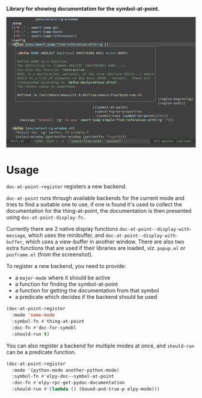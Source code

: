 **Library for showing documentation for the symbol-at-point.**

![Screenshot of doc-at-point using posframe](screen.png?raw=true "Screenshot of doc-at-point using posframe")

# Usage

`doc-at-point-register` registers a new backend.

`doc-at-point` runs through available backends for the current mode and tries to
find a suitable one to use, if one is found it's used to collect the
documentation for the thing-at-point, the documentation is then presented using
`doc-at-point-display-fn.`

Currently there are 2 native display functions
`doc-at-point--display-with-message`, which uses the minibuffer, and
`doc-at-point--display-with-buffer`, which uses a view-buffer in another window.
There are also two extra functions that are used if their libraries are loaded,
*viz.* `popup.el` or `posframe.el` (from the screenshot).

To register a new backend, you need to provide:
- a `major-mode` where it should be active
- a function for finding the symbol-at-point
- a function for getting the documentation from that symbol
- a predicate which decides if the backend should be used

```lisp
(doc-at-point-register
  :mode 'some-mode
  :symbol-fn #'thing-at-point
  :doc-fn #'doc-for-symobl
  :should-run t)
```

You can also register a backend for multiple modes at once, and `should-run` can
be a predicate function.
```lisp
(doc-at-point-register
  :mode '(python-mode another-python-mode)
  :symbol-fn #'elpy-doc--symbol-at-point
  :doc-fn #'elpy-rpc-get-pydoc-documentation
  :should-run #'(lambda () (bound-and-true-p elpy-mode)))
```
